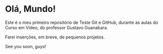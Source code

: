 # Olá, Mundo!

 Este é o meu primeiro repositório de Teste Git e GitHub, durante as aulas do Curso em Vídeo, do professor Gustavo Guanabara.

 Farei inserções, em breve, de pequenos projetos.

 See you soon, guys!
